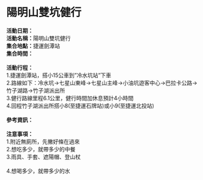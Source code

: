 <h1><b>陽明山雙坑健行</b></h1>
<b>活動日期：</b><br>
<b>活動名稱：</b>陽明山雙坑健行<br>
<b>集合地點：</b>捷運劍潭站</b><br>
<b>集合時間：</b><br>
<br>
<b>活動行程：</b><br>
1.捷運劍潭站，搭小15公車到”冷水坑站”下車</b><br>
2.路線如下：冷水坑→七星山東峰→七星山主峰→小油坑遊客中心→巴拉卡公路→竹子湖路→竹子湖派出所</b><br>
3.健行路線里程6.1公里，健行時間加休息預計4小時間</b><br>
4.回程竹子湖派出所搭小8(至捷運石牌站)或小9(至捷運北投站)</b><br>
<br>
<b>參考資訊：</b><br>
<br>
<b>注意事項：</b><br>
1.附近無廁所，先撇好條在過來<br>
2.想吃多少，就帶多少的中餐<br>
3.雨具、手套、遮陽帽、登山杖<br/><br>
4.想喝多少，就帶多少的水<br>
